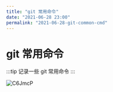 ```yaml
---
title: "git 常用命令"
date: "2021-06-28 23:00"
permalink: "2021-06-28-git-common-cmd"
---
```


# git 常用命令

:::tip
记录一些 git 常用命令
:::

![C6JmcP](https://media.zenghr.cn/blog/img/20210628/C6JmcP.png)

